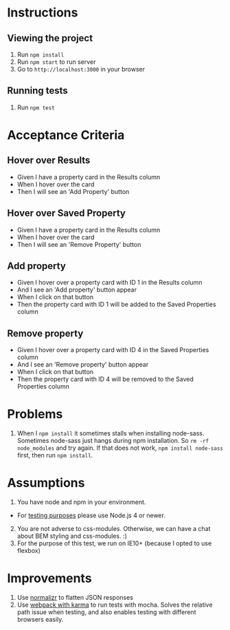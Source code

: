 # Instructions
## Viewing the project
1. Run `npm install`
2. Run `npm start` to run server
3. Go to `http://localhost:3000` in your browser

## Running tests
1. Run `npm test`

# Acceptance Criteria
## Hover over Results
* Given I have a property card in the Results column
* When I hover over the card
* Then I will see an 'Add Property' button

## Hover over Saved Property
* Given I have a property card in the Results column
* When I hover over the card
* Then I will see an 'Remove Property' button

## Add property
* Given I hover over a property card with ID 1 in the Results column
* And I see an 'Add property' button appear
* When I click on that button
* Then the property card with ID 1 will be added to the Saved Properties column

## Remove property
* Given I hover over a property card with ID 4 in the Saved Properties column
* And I see an 'Remove property' button appear
* When I click on that button
* Then the property card with ID 4 will be removed to the Saved Properties column


# Problems
1. When I `npm install` it sometimes stalls when installing node-sass.
Sometimes node-sass just hangs during npm installation. So `rm -rf node_modules` and try again.
If that does not work, `npm install node-sass` first, then run `npm install`. 

# Assumptions
1. You have node and npm in your environment.
  - For [testing purposes](https://github.com/tmpvar/jsdom) please use Node.js 4 or newer.
2. You are not adverse to css-modules. Otherwise, we can have a chat about BEM styling and css-modules. :)
3. For the purpose of this test, we run on IE10+ (because I opted to use flexbox)

# Improvements
1. Use [normalizr](https://github.com/gaearon/normalizr) to flatten JSON responses
2. Use [webpack with karma](https://github.com/webpack/karma-webpack) to run tests with mocha. Solves the relative path issue when testing, and also enables testing with different browsers easily. 
